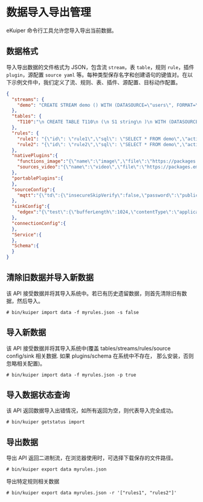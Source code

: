 # 数据导入导出管理

eKuiper 命令行工具允许您导入导出当前数据。

## 数据格式

导入导出数据的文件格式为 JSON，包含流 `stream`，表 `table`，规则 `rule`，插件 `plugin`，源配置 `source yaml` 等。每种类型保存名字和创建语句的键值对。在以下示例文件中，我们定义了流、规则、表、插件、源配置、目标动作配置。

```json
{
  "streams": {
    "demo": "CREATE STREAM demo () WITH (DATASOURCE=\"users\", FORMAT=\"JSON\")"
  },
  "tables": {
    "T110":"\n CREATE TABLE T110\n (\n S1 string\n )\n WITH (DATASOURCE=\"test.json\", FORMAT=\"json\", TYPE=\"file\", KIND=\"scan\", );\n "
  },
  "rules": {
    "rule1": "{\"id\": \"rule1\",\"sql\": \"SELECT * FROM demo\",\"actions\": [{\"log\": {}}]}",
    "rule2": "{\"id\": \"rule2\",\"sql\": \"SELECT * FROM demo\",\"actions\": [{  \"log\": {}}]}"
  },
  "nativePlugins":{
    "functions_image":"{\"name\":\"image\",\"file\":\"https://packages.emqx.net/kuiper-plugins/1.8.1/debian/functions/image_amd64.zip\",\"shellParas\":[]}",
    "sources_video":"{\"name\":\"video\",\"file\":\"https://packages.emqx.net/kuiper-plugins/1.8.1/debian/sources/video_amd64.zip\",\"shellParas\":[]}",
  },
  "portablePlugins":{
  },
  "sourceConfig":{
    "mqtt":"{\"td\":{\"insecureSkipVerify\":false,\"password\":\"public\",\"protocolVersion\":\"3.1.1\",\"qos\":1,\"server\":\"tcp://broker.emqx.io:1883\",\"username\":\"admin\"},\"test\":{\"insecureSkipVerify\":false,\"password\":\"public\",\"protocolVersion\":\"3.1.1\",\"qos\":1,\"server\":\"tcp://127.0.0.1:1883\",\"username\":\"admin\"}}"
  },
  "sinkConfig":{
    "edgex":"{\"test\":{\"bufferLength\":1024,\"contentType\":\"application/json\",\"enableCache\":false,\"format\":\"json\",\"messageType\":\"event\",\"omitIfEmpty\":false,\"port\":6379,\"protocol\":\"redis\",\"sendSingle\":true,\"server\":\"localhost\",\"topic\":\"application\",\"type\":\"redis\"}}"
  },
  "connectionConfig":{
  },
  "Service":{
  },
  "Schema":{
  }
}
```

## 清除旧数据并导入新数据

该 API 接受数据并将其导入系统中。若已有历史遗留数据，则首先清除旧有数据，然后导入。

```shell
# bin/kuiper import data -f myrules.json -s false
```

## 导入新数据

该 API 接受数据并将其导入系统中(覆盖 tables/streams/rules/source config/sink 相关数据. 如果 plugins/schema 在系统中不存在， 那么安装，否则忽略相关配置)。

```shell
# bin/kuiper import data -f myrules.json -p true
```

## 导入数据状态查询

该 API 返回数据导入出错情况，如所有返回为空，则代表导入完全成功。

```shell
# bin/kuiper getstatus import
```

## 导出数据

导出 API 返回二进制流，在浏览器使用时，可选择下载保存的文件路径。

```shell
# bin/kuiper export data myrules.json
```

导出特定规则相关数据

```shell
# bin/kuiper export data myrules.json -r '["rules1", "rules2"]'
```
